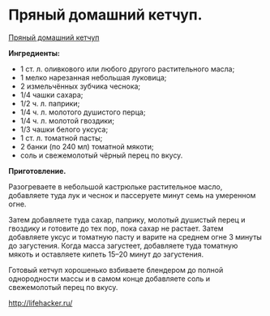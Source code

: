 # Пряный домашний кетчуп.
[Пряный домашний кетчуп](/images/Kulinar/Sous/ketchup_001.jpg 'Пряный домашний кетчуп')

**Ингредиенты:**

- 1 ст. л. оливкового или любого другого растительного масла;
- 1 мелко нарезанная небольшая луковица;
- 2 измельчённых зубчика чеснока;
- 1/4 чашки сахара;
- 1/2 ч. л. паприки;
- 1/4 ч. л. молотого душистого перца;
- 1/4 ч. л. молотой гвоздики;
- 1/3 чашки белого уксуса;
- 1 ст. л. томатной пасты;
- 2 банки (по 240 мл) томатной мякоти;
- соль и свежемолотый чёрный перец по вкусу.

**Приготовление.**

Разогреваете в небольшой кастрюльке растительное масло, добавляете туда лук и чеснок и пассеруете минут семь на умеренном огне.

Затем добавляете туда сахар, паприку, молотый душистый перец и гвоздику и готовите до тех пор, пока сахар не растает. Затем добавляете уксус и томатную пасту и варите на среднем огне 3 минуты до загустения. Когда масса загустеет, добавляете туда томатную мякоть и оставляете кипеть 15–20 минут до загустения.

Готовый кетчуп хорошенько взбиваете блендером до полной однородности массы и в самом конце добавляете соль и свежемолотый перец по вкусу.

http://lifehacker.ru/
